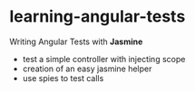 # learning-angular-tests

Writing Angular Tests with **Jasmine**

+ test a simple controller with injecting scope
+ creation of an easy jasmine helper
+ use spies to test calls
